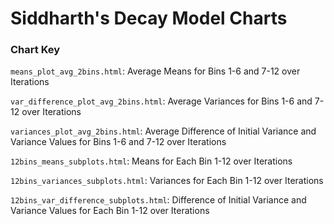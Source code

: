 # Siddharth's Decay Model Charts

### Chart Key
`means_plot_avg_2bins.html`: Average Means for Bins 1-6 and 7-12 over Iterations

`var_difference_plot_avg_2bins.html`: Average Variances for Bins 1-6 and 7-12 over Iterations

`variances_plot_avg_2bins.html`: Average Difference of Initial Variance and Variance Values for Bins 1-6 and 7-12 over Iterations

`12bins_means_subplots.html`: Means for Each Bin 1-12 over Iterations

`12bins_variances_subplots.html`: Variances for Each Bin 1-12 over Iterations

`12bins_var_difference_subplots.html`: Difference of Initial Variance and Variance Values for Each Bin 1-12 over Iterations

